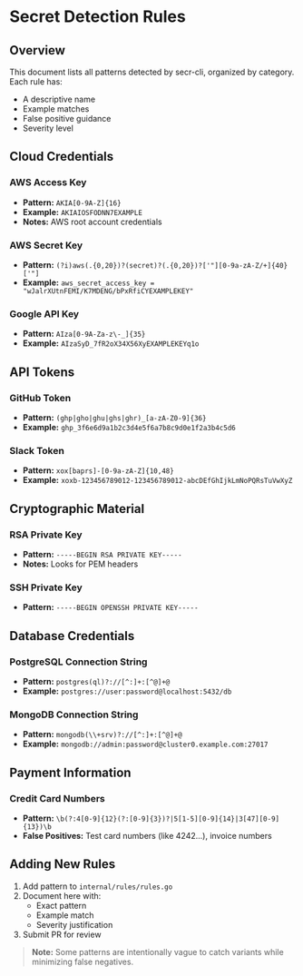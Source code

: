 # Secret Detection Rules

## Overview
This document lists all patterns detected by secr-cli, organized by category. Each rule has:
- A descriptive name
- Example matches
- False positive guidance
- Severity level

## Cloud Credentials

### AWS Access Key
- **Pattern:** `AKIA[0-9A-Z]{16}`
- **Example:** `AKIAIOSFODNN7EXAMPLE`
- **Notes:** AWS root account credentials

### AWS Secret Key
- **Pattern:** `(?i)aws(.{0,20})?(secret)?(.{0,20})?['"][0-9a-zA-Z/+]{40}['"]`
- **Example:** `aws_secret_access_key = "wJalrXUtnFEMI/K7MDENG/bPxRfiCYEXAMPLEKEY"`

### Google API Key
- **Pattern:** `AIza[0-9A-Za-z\-_]{35}`
- **Example:** `AIzaSyD_7fR2oX34X56XyEXAMPLEKEYq1o`

## API Tokens

### GitHub Token
- **Pattern:** `(ghp|gho|ghu|ghs|ghr)_[a-zA-Z0-9]{36}`
- **Example:** `ghp_3f6e6d9a1b2c3d4e5f6a7b8c9d0e1f2a3b4c5d6`

### Slack Token
- **Pattern:** `xox[baprs]-[0-9a-zA-Z]{10,48}`
- **Example:** `xoxb-123456789012-123456789012-abcDEfGhIjkLmNoPQRsTuVwXyZ`

## Cryptographic Material

### RSA Private Key
- **Pattern:** `-----BEGIN RSA PRIVATE KEY-----`
- **Notes:** Looks for PEM headers

### SSH Private Key
- **Pattern:** `-----BEGIN OPENSSH PRIVATE KEY-----`

## Database Credentials

### PostgreSQL Connection String
- **Pattern:** `postgres(ql)?://[^:]+:[^@]+@`
- **Example:** `postgres://user:password@localhost:5432/db`

### MongoDB Connection String
- **Pattern:** `mongodb(\\+srv)?://[^:]+:[^@]+@`
- **Example:** `mongodb://admin:password@cluster0.example.com:27017`

## Payment Information

### Credit Card Numbers
- **Pattern:** `\b(?:4[0-9]{12}(?:[0-9]{3})?|5[1-5][0-9]{14}|3[47][0-9]{13})\b`
- **False Positives:** Test card numbers (like 4242...), invoice numbers

## Adding New Rules
1. Add pattern to `internal/rules/rules.go`
2. Document here with:
   - Exact pattern
   - Example match
   - Severity justification
3. Submit PR for review

> **Note:** Some patterns are intentionally vague to catch variants while minimizing false negatives.